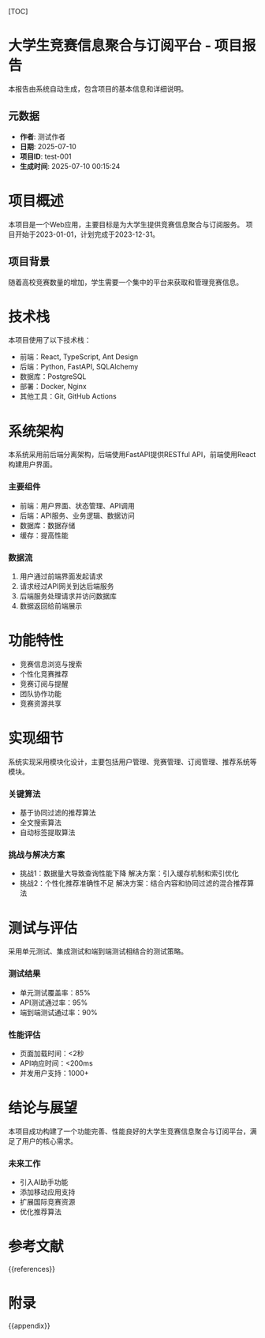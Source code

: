 [TOC]

# 大学生竞赛信息聚合与订阅平台 - 项目报告

本报告由系统自动生成，包含项目的基本信息和详细说明。

## 元数据

- **作者**: 测试作者
- **日期**: 2025-07-10
- **项目ID**: test-001
- **生成时间**: 2025-07-10 00:15:24

# 项目概述

本项目是一个Web应用，主要目标是为大学生提供竞赛信息聚合与订阅服务。
项目开始于2023-01-01，计划完成于2023-12-31。

## 项目背景

随着高校竞赛数量的增加，学生需要一个集中的平台来获取和管理竞赛信息。


# 技术栈

本项目使用了以下技术栈：

- 前端：React, TypeScript, Ant Design
- 后端：Python, FastAPI, SQLAlchemy
- 数据库：PostgreSQL
- 部署：Docker, Nginx
- 其他工具：Git, GitHub Actions


# 系统架构

本系统采用前后端分离架构，后端使用FastAPI提供RESTful API，前端使用React构建用户界面。

### 主要组件

- 前端：用户界面、状态管理、API调用
- 后端：API服务、业务逻辑、数据访问
- 数据库：数据存储
- 缓存：提高性能

### 数据流

1. 用户通过前端界面发起请求
2. 请求经过API网关到达后端服务
3. 后端服务处理请求并访问数据库
4. 数据返回给前端展示


# 功能特性

- 竞赛信息浏览与搜索
- 个性化竞赛推荐
- 竞赛订阅与提醒
- 团队协作功能
- 竞赛资源共享

# 实现细节

系统实现采用模块化设计，主要包括用户管理、竞赛管理、订阅管理、推荐系统等模块。

### 关键算法

- 基于协同过滤的推荐算法
- 全文搜索算法
- 自动标签提取算法

### 挑战与解决方案

- 挑战1：数据量大导致查询性能下降
  解决方案：引入缓存机制和索引优化
- 挑战2：个性化推荐准确性不足
  解决方案：结合内容和协同过滤的混合推荐算法


# 测试与评估

采用单元测试、集成测试和端到端测试相结合的测试策略。

### 测试结果

- 单元测试覆盖率：85%
- API测试通过率：95%
- 端到端测试通过率：90%

### 性能评估

- 页面加载时间：<2秒
- API响应时间：<200ms
- 并发用户支持：1000+


# 结论与展望

本项目成功构建了一个功能完善、性能良好的大学生竞赛信息聚合与订阅平台，满足了用户的核心需求。

### 未来工作

- 引入AI助手功能
- 添加移动应用支持
- 扩展国际竞赛资源
- 优化推荐算法


# 参考文献

{{references}}

# 附录

{{appendix}}

